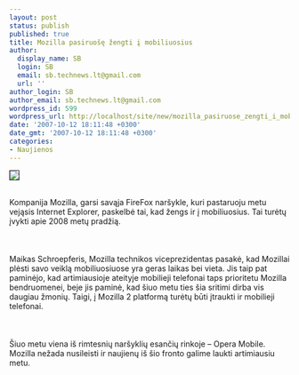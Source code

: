 ```yaml
---
layout: post
status: publish
published: true
title: Mozilla pasiruošę žengti į mobiliuosius
author:
  display_name: SB
  login: SB
  email: sb.technews.lt@gmail.com
  url: ''
author_login: SB
author_email: sb.technews.lt@gmail.com
wordpress_id: 599
wordpress_url: http://localhost/site/new/mozilla_pasiruose_zengti_i_mobiliuosius/
date: '2007-10-12 18:11:48 +0300'
date_gmt: '2007-10-12 18:11:48 +0300'
categories:
- Naujienos
---
```

<div class="imgright"><img src="http://tbn0.google.com/images?q=tbn:XIk5Dp9HJljfmM:http://woxblog.com/wp-content/uploads/2007/04/firefox1.jpg" border="1"></div>
<p><br>Kompanija Mozilla, garsi savąja FireFox naršykle, kuri pastaruoju metu vejąsis Internet Explorer, paskelbė tai, kad žengs ir į mobiliuosius. Tai turėtų įvykti apie 2008 metų pradžią.<br />
<br><br />
<br>Maikas Schroepferis, Mozilla technikos viceprezidentas pasakė, kad Mozillai plėsti savo veiklą mobiliuosiuose yra geras laikas bei vieta. Jis taip pat paminėjo, kad artimiausioje ateityje mobilieji telefonai taps prioritetu Mozilla bendruomenei, beje jis paminė, kad šiuo metu ties šia sritimi dirba vis daugiau žmonių. Taigi, į Mozilla 2 platformą turėtų būti įtraukti ir mobilieji telefonai.<br />
<br><br />
<br>Šiuo metu viena iš rimtesnių naršyklių esančių rinkoje – Opera Mobile. Mozilla nežada nusileisti ir naujienų iš šio fronto galime laukti artimiausiu metu.<br />
<br></p>
